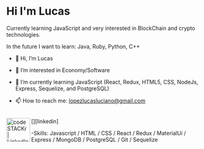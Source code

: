 <h1>Hi I'm Lucas</h1>

Currently learning JavaScript and very interested in BlockChain and crypto technologies.

In the future I want to learn: Java, Ruby, Python, C++

- 👋 Hi, I’m Lucas
- 👀 I’m interested in Economy/Software
- 🌱 I’m currently learning JavaScript (React, Redux, HTML5, CSS, NodeJs, Express, Sequelize, and PostgreSQL)

- 📫 How to reach me: lopezlucasluciano@gmail.com



</br>
[<img align="left" alt="codeSTACKr | LinkedIn" width="62px" src="https://cdn.jsdelivr.net/npm/simple-icons@v3/icons/linkedin.svg" />][linkedin]

[linkedin]: https://linkedin.com/in/lucas-luciano-lopez

-Skills: Javascript / HTML / CSS / React / Redux / MaterialUi / Express / MongoDB / PostgreSQL / Git / Sequelize

<!---
Luktex/Luktex is a ✨ special ✨ repository because its `README.md` (this file) appears on your GitHub profile.
You can click the Preview link to take a look at your changes.
--->
